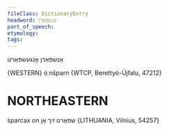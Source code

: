 ```yaml
---
fileClass: DictionaryEntry
headword: אָנשפּאַרן
part_of_speech: 
etymology: 
tags: 
---
```

אָנשפּאַרן
אָנגעשפּאַרט

{WESTERN}
óːnšparn {WTCP, Berettyó-Újfalu, 47212}

NORTHEASTERN
==============

s̀parcax on שפּאַרט זיך אָן {LITHUANIA, Vilnius, 54257}